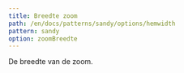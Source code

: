 ```yaml
---
title: Breedte zoom
path: /en/docs/patterns/sandy/options/hemwidth
pattern: sandy
option: zoomBreedte
---
```


De breedte van de zoom.